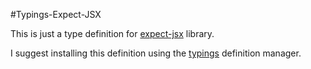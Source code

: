 #Typings-Expect-JSX

This is just a type definition for [expect-jsx](https://github.com/algolia/expect-jsx) library.

I suggest installing this definition using the [typings](https://github.com/typings/typings) definition manager.

